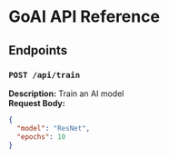 # GoAI API Reference

## **Endpoints**
### `POST /api/train`
**Description:** Train an AI model  
**Request Body:**
```json
{
  "model": "ResNet",
  "epochs": 10
}
